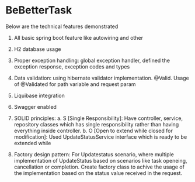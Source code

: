 # BeBetterTask

Below are the technical features demonstrated
1. All basic spring boot feature like autowiring and other
2. H2 database usage
3. Proper exception handling: global exception handler, defined the exception response, exception codes and types
4. Data validation: using hibernate validator implementation. @Valid. Usage of @Validated for path variable and request param
5. Liquibase integration
6. Swagger enabled
7. SOLID principles:
  a. S [Single Responsibility]: Have controller, service, repository classes which has single responsibility rather than having everything inside controller.
  b. O [Open to extend while closed for modification]: Used UpdateStatusService interface which is ready to be extended while
  
  
8. Factory design pattern: For Updatestatus scenario, where multiple implementation of UpdateStatus based on scenarios like task openeing, cancellation or completion. Create factory class to achive the usage of the implementation based on the status value received in the request.
